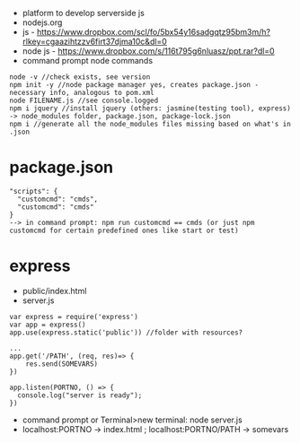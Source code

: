 * platform to develop serverside js
* nodejs.org
* js - https://www.dropbox.com/scl/fo/5bx54y16sadgqtz95bm3m/h?rlkey=cgaazihtzzv6firt37djma10c&dl=0
* node js - https://www.dropbox.com/s/116t795g6nluasz/ppt.rar?dl=0
* command prompt node commands
```
node -v //check exists, see version
npm init -y //node package manager yes, creates package.json - necessary info, analogous to pom.xml
node FILENAME.js //see console.logged
npm i jquery //install jquery (others: jasmine(testing tool), express) -> node_modules folder, package.json, package-lock.json
npm i //generate all the node_modules files missing based on what's in .json
```
# package.json
```
"scripts": {
  "customcmd": "cmds",
  "customcmd": "cmds"
}
--> in command prompt: npm run customcmd == cmds (or just npm customcmd for certain predefined ones like start or test)
```
# express
* public/index.html
* server.js
```
var express = require('express')
var app = express()
app.use(express.static('public')) //folder with resources?

...
app.get('/PATH', (req, res)=> {
    res.send(SOMEVARS)
})

app.listen(PORTNO, () => {
  console.log("server is ready");
})
```
* command prompt or Terminal>new terminal: node server.js
* localhost:PORTNO -> index.html ; localhost:PORTNO/PATH -> somevars
